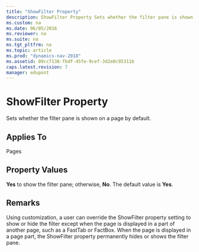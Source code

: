 ```yaml
---
title: "ShowFilter Property"
description: ShowFilter Property Sets whether the filter pane is shown on a page by default.
ms.custom: na
ms.date: 06/05/2016
ms.reviewer: na
ms.suite: na
ms.tgt_pltfrm: na
ms.topic: article
ms.prod: "dynamics-nav-2018"
ms.assetid: 09cc7138-fbdf-45fe-9cef-3d2e0c95311b
caps.latest.revision: 7
manager: edupont
---
```

# ShowFilter Property
Sets whether the filter pane is shown on a page by default.  
  
## Applies To  
 Pages  
  
## Property Values  
 **Yes** to show the filter pane; otherwise, **No**. The default value is **Yes**.  
  
## Remarks  
 Using customization, a user can override the ShowFilter property setting to show or hide the filter except when the page is displayed in a part of another page, such as a FastTab or FactBox. When the page is displayed in a page part, the ShowFilter property permanently hides or shows the filter pane.